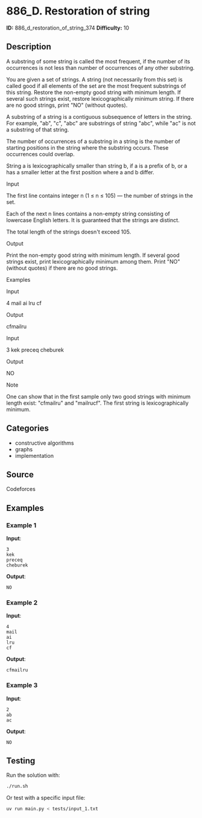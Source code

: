 # 886_D. Restoration of string

**ID:** 886_d_restoration_of_string_374
**Difficulty:** 10

## Description

A substring of some string is called the most frequent, if the number of its occurrences is not less than number of occurrences of any other substring.

You are given a set of strings. A string (not necessarily from this set) is called good if all elements of the set are the most frequent substrings of this string. Restore the non-empty good string with minimum length. If several such strings exist, restore lexicographically minimum string. If there are no good strings, print "NO" (without quotes).

A substring of a string is a contiguous subsequence of letters in the string. For example, "ab", "c", "abc" are substrings of string "abc", while "ac" is not a substring of that string.

The number of occurrences of a substring in a string is the number of starting positions in the string where the substring occurs. These occurrences could overlap.

String a is lexicographically smaller than string b, if a is a prefix of b, or a has a smaller letter at the first position where a and b differ.

Input

The first line contains integer n (1 ≤ n ≤ 105) — the number of strings in the set.

Each of the next n lines contains a non-empty string consisting of lowercase English letters. It is guaranteed that the strings are distinct.

The total length of the strings doesn't exceed 105.

Output

Print the non-empty good string with minimum length. If several good strings exist, print lexicographically minimum among them. Print "NO" (without quotes) if there are no good strings.

Examples

Input

4
mail
ai
lru
cf


Output

cfmailru


Input

3
kek
preceq
cheburek


Output

NO

Note

One can show that in the first sample only two good strings with minimum length exist: "cfmailru" and "mailrucf". The first string is lexicographically minimum.

## Categories

- constructive algorithms
- graphs
- implementation

## Source

Codeforces

## Examples

### Example 1

**Input**:
```
3
kek
preceq
cheburek
```

**Output**:
```
NO
```

### Example 2

**Input**:
```
4
mail
ai
lru
cf
```

**Output**:
```
cfmailru
```

### Example 3

**Input**:
```
2
ab
ac
```

**Output**:
```
NO
```


## Testing

Run the solution with:

```bash
./run.sh
```

Or test with a specific input file:

```bash
uv run main.py < tests/input_1.txt
```
